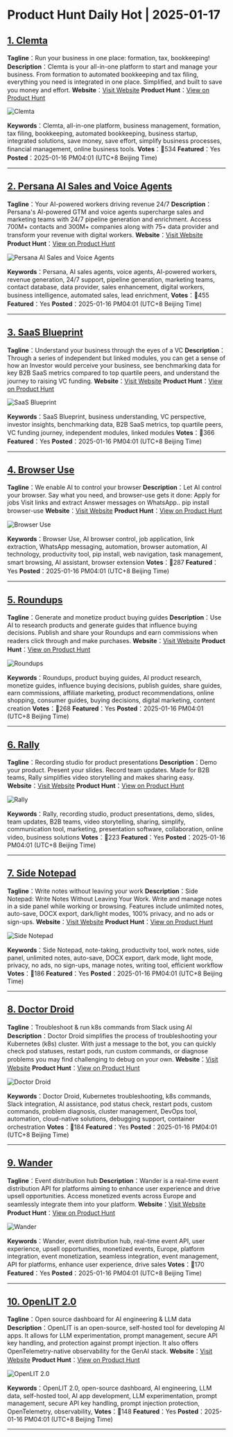 # Product Hunt Daily Hot | 2025-01-17

## [1. Clemta](https://www.producthunt.com/posts/clemta?utm_campaign=producthunt-api&utm_medium=api-v2&utm_source=Application%3A+phtrends+%28ID%3A+147529%29)
**Tagline**：Run your business in one place: formation, tax, bookkeeping!
**Description**：Clemta is your all-in-one platform to start and manage your business. From formation to automated bookkeeping and tax filing, everything you need is integrated in one place. Simplified, and built to save you money and effort.
**Website**：[Visit Website](https://www.producthunt.com/r/7GE5KVRLYMAOZF?utm_campaign=producthunt-api&utm_medium=api-v2&utm_source=Application%3A+phtrends+%28ID%3A+147529%29)
**Product Hunt**：[View on Product Hunt](https://www.producthunt.com/posts/clemta?utm_campaign=producthunt-api&utm_medium=api-v2&utm_source=Application%3A+phtrends+%28ID%3A+147529%29)

![Clemta](https://ph-files.imgix.net/2cd04573-acbb-4701-a527-100f3aa81c8a.png?auto=format&fit=crop&frame=1&h=512&w=1024)

**Keywords**：Clemta, all-in-one platform, business management, formation, tax filing, bookkeeping, automated bookkeeping, business startup, integrated solutions, save money, save effort, simplify business processes, financial management, online business tools.
**Votes**：🔺534
**Featured**：Yes
**Posted**：2025-01-16 PM04:01 (UTC+8 Beijing Time)

---

## [2. Persana AI Sales and Voice Agents](https://www.producthunt.com/posts/persana-ai-sales-and-voice-agents?utm_campaign=producthunt-api&utm_medium=api-v2&utm_source=Application%3A+phtrends+%28ID%3A+147529%29)
**Tagline**：Your AI-powered workers driving revenue 24/7
**Description**：Persana's AI-powered GTM and voice agents supercharge sales and marketing teams with 24/7 pipeline generation and enrichment. Access 700M+ contacts and 300M+ companies along with 75+ data provider and transform your revenue with digital workers.
**Website**：[Visit Website](https://www.producthunt.com/r/S2L4TEN6OM4DSM?utm_campaign=producthunt-api&utm_medium=api-v2&utm_source=Application%3A+phtrends+%28ID%3A+147529%29)
**Product Hunt**：[View on Product Hunt](https://www.producthunt.com/posts/persana-ai-sales-and-voice-agents?utm_campaign=producthunt-api&utm_medium=api-v2&utm_source=Application%3A+phtrends+%28ID%3A+147529%29)

![Persana AI Sales and Voice Agents](https://ph-files.imgix.net/acbb2233-f674-4d25-b678-400c2c563632.png?auto=format&fit=crop&frame=1&h=512&w=1024)

**Keywords**：Persana, AI sales agents, voice agents, AI-powered workers, revenue generation, 24/7 support, pipeline generation, marketing teams, contact database, data provider, sales enhancement, digital workers, business intelligence, automated sales, lead enrichment,
**Votes**：🔺455
**Featured**：Yes
**Posted**：2025-01-16 PM04:01 (UTC+8 Beijing Time)

---

## [3. SaaS Blueprint](https://www.producthunt.com/posts/saas-blueprint?utm_campaign=producthunt-api&utm_medium=api-v2&utm_source=Application%3A+phtrends+%28ID%3A+147529%29)
**Tagline**：Understand your business through the eyes of a VC
**Description**：Through a series of independent but linked modules, you can get a sense of how an Investor would perceive your business, see benchmarking data for key B2B SaaS metrics compared to top quartile peers, and understand the journey to raising VC funding.
**Website**：[Visit Website](https://www.producthunt.com/r/RWNOO7KVFPSBAQ?utm_campaign=producthunt-api&utm_medium=api-v2&utm_source=Application%3A+phtrends+%28ID%3A+147529%29)
**Product Hunt**：[View on Product Hunt](https://www.producthunt.com/posts/saas-blueprint?utm_campaign=producthunt-api&utm_medium=api-v2&utm_source=Application%3A+phtrends+%28ID%3A+147529%29)

![SaaS Blueprint](https://ph-files.imgix.net/1eea644d-9043-4dd6-b234-9b5896d59eb7.png?auto=format&fit=crop&frame=1&h=512&w=1024)

**Keywords**：SaaS Blueprint, business understanding, VC perspective, investor insights, benchmarking data, B2B SaaS metrics, top quartile peers, VC funding journey, independent modules, linked modules
**Votes**：🔺366
**Featured**：Yes
**Posted**：2025-01-16 PM04:01 (UTC+8 Beijing Time)

---

## [4. Browser Use](https://www.producthunt.com/posts/browser-use?utm_campaign=producthunt-api&utm_medium=api-v2&utm_source=Application%3A+phtrends+%28ID%3A+147529%29)
**Tagline**：We enable AI to control your browser
**Description**：Let AI control your browser. Say what you need, and browser-use gets it done: Apply for jobs Visit links and extract Answer messages on WhatsApp.. pip install browser-use
**Website**：[Visit Website](https://www.producthunt.com/r/OFGXFUAHSUAFOO?utm_campaign=producthunt-api&utm_medium=api-v2&utm_source=Application%3A+phtrends+%28ID%3A+147529%29)
**Product Hunt**：[View on Product Hunt](https://www.producthunt.com/posts/browser-use?utm_campaign=producthunt-api&utm_medium=api-v2&utm_source=Application%3A+phtrends+%28ID%3A+147529%29)

![Browser Use](https://ph-files.imgix.net/e6d0f3f9-62dc-4633-8444-faf324f5d51d.gif?auto=format&fit=crop&frame=1&h=512&w=1024)

**Keywords**：Browser Use, AI browser control, job application, link extraction, WhatsApp messaging, automation, browser automation, AI technology, productivity tool, pip install, web navigation, task management, smart browsing, AI assistant, browser extension
**Votes**：🔺287
**Featured**：Yes
**Posted**：2025-01-16 PM04:01 (UTC+8 Beijing Time)

---

## [5. Roundups](https://www.producthunt.com/posts/roundups?utm_campaign=producthunt-api&utm_medium=api-v2&utm_source=Application%3A+phtrends+%28ID%3A+147529%29)
**Tagline**：Generate and monetize product buying guides
**Description**：Use AI to research products and generate guides that influence buying decisions. Publish and share your Roundups and earn commissions when readers click through and make purchases.
**Website**：[Visit Website](https://www.producthunt.com/r/DDC2JMKNRHFBU4?utm_campaign=producthunt-api&utm_medium=api-v2&utm_source=Application%3A+phtrends+%28ID%3A+147529%29)
**Product Hunt**：[View on Product Hunt](https://www.producthunt.com/posts/roundups?utm_campaign=producthunt-api&utm_medium=api-v2&utm_source=Application%3A+phtrends+%28ID%3A+147529%29)

![Roundups](https://ph-files.imgix.net/8b262088-42e7-4577-81de-52155ae06e48.png?auto=format&fit=crop&frame=1&h=512&w=1024)

**Keywords**：Roundups, product buying guides, AI product research, monetize guides, influence buying decisions, publish guides, share guides, earn commissions, affiliate marketing, product recommendations, online shopping, consumer guides, buying decisions, digital marketing, content creation
**Votes**：🔺268
**Featured**：Yes
**Posted**：2025-01-16 PM04:01 (UTC+8 Beijing Time)

---

## [6. Rally](https://www.producthunt.com/posts/rally-296c1a30-f456-4a28-88d1-41a4a109aa8f?utm_campaign=producthunt-api&utm_medium=api-v2&utm_source=Application%3A+phtrends+%28ID%3A+147529%29)
**Tagline**：Recording studio for product presentations
**Description**：Demo your product. Present your slides. Record team updates. Made for B2B teams, Rally simplifies video storytelling and makes sharing easy.
**Website**：[Visit Website](https://www.producthunt.com/r/LSXNDQ5NBADV5S?utm_campaign=producthunt-api&utm_medium=api-v2&utm_source=Application%3A+phtrends+%28ID%3A+147529%29)
**Product Hunt**：[View on Product Hunt](https://www.producthunt.com/posts/rally-296c1a30-f456-4a28-88d1-41a4a109aa8f?utm_campaign=producthunt-api&utm_medium=api-v2&utm_source=Application%3A+phtrends+%28ID%3A+147529%29)

![Rally](https://ph-files.imgix.net/a727b4ed-ebd8-4905-a3fa-1999bb27f1da.png?auto=format&fit=crop&frame=1&h=512&w=1024)

**Keywords**：Rally, recording studio, product presentations, demo, slides, team updates, B2B teams, video storytelling, sharing, simplify, communication tool, marketing, presentation software, collaboration, online video, business solutions
**Votes**：🔺223
**Featured**：Yes
**Posted**：2025-01-16 PM04:01 (UTC+8 Beijing Time)

---

## [7. Side Notepad](https://www.producthunt.com/posts/side-notepad?utm_campaign=producthunt-api&utm_medium=api-v2&utm_source=Application%3A+phtrends+%28ID%3A+147529%29)
**Tagline**：Write notes without leaving your work
**Description**：Side Notepad: Write Notes Without Leaving Your Work. Write and manage notes in a side panel while working or browsing. Features include unlimited notes, auto-save, DOCX export, dark/light modes, 100% privacy, and no ads or sign-ups.
**Website**：[Visit Website](https://www.producthunt.com/r/G6X2UHQR6T26IS?utm_campaign=producthunt-api&utm_medium=api-v2&utm_source=Application%3A+phtrends+%28ID%3A+147529%29)
**Product Hunt**：[View on Product Hunt](https://www.producthunt.com/posts/side-notepad?utm_campaign=producthunt-api&utm_medium=api-v2&utm_source=Application%3A+phtrends+%28ID%3A+147529%29)

![Side Notepad](https://ph-files.imgix.net/590ecd09-054c-4b44-9e46-18458d0d5858.png?auto=format&fit=crop&frame=1&h=512&w=1024)

**Keywords**：Side Notepad, note-taking, productivity tool, work notes, side panel, unlimited notes, auto-save, DOCX export, dark mode, light mode, privacy, no ads, no sign-ups, manage notes, writing tool, efficient workflow
**Votes**：🔺186
**Featured**：Yes
**Posted**：2025-01-16 PM04:01 (UTC+8 Beijing Time)

---

## [8. Doctor Droid](https://www.producthunt.com/posts/doctor-droid?utm_campaign=producthunt-api&utm_medium=api-v2&utm_source=Application%3A+phtrends+%28ID%3A+147529%29)
**Tagline**：Troubleshoot & run k8s commands from Slack using AI
**Description**：Doctor Droid simplifies the process of troubleshooting your Kubernetes (k8s) cluster. With just a message to the bot, you can quickly check pod statuses, restart pods, run custom commands, or diagnose problems you may find challenging to debug on your own.﻿
**Website**：[Visit Website](https://www.producthunt.com/r/ITJ7CKUNKZMXKZ?utm_campaign=producthunt-api&utm_medium=api-v2&utm_source=Application%3A+phtrends+%28ID%3A+147529%29)
**Product Hunt**：[View on Product Hunt](https://www.producthunt.com/posts/doctor-droid?utm_campaign=producthunt-api&utm_medium=api-v2&utm_source=Application%3A+phtrends+%28ID%3A+147529%29)

![Doctor Droid](https://ph-files.imgix.net/e4b4d42c-1e39-4e79-a227-1df275232c3c.png?auto=format&fit=crop&frame=1&h=512&w=1024)

**Keywords**：Doctor Droid, Kubernetes troubleshooting, k8s commands, Slack integration, AI assistance, pod status check, restart pods, custom commands, problem diagnosis, cluster management, DevOps tool, automation, cloud-native solutions, debugging support, container orchestration
**Votes**：🔺184
**Featured**：Yes
**Posted**：2025-01-16 PM04:01 (UTC+8 Beijing Time)

---

## [9. Wander](https://www.producthunt.com/posts/wander-c4b95166-9307-4180-9c0c-8dd1cf73c84a?utm_campaign=producthunt-api&utm_medium=api-v2&utm_source=Application%3A+phtrends+%28ID%3A+147529%29)
**Tagline**：Event distribution hub
**Description**：Wander is a real-time event distribution API for platforms aiming to enhance user experience and drive upsell opportunities. Access monetized events across Europe and seamlessly integrate them into your platform.
**Website**：[Visit Website](https://www.producthunt.com/r/KLJ6SLTWRPUQWL?utm_campaign=producthunt-api&utm_medium=api-v2&utm_source=Application%3A+phtrends+%28ID%3A+147529%29)
**Product Hunt**：[View on Product Hunt](https://www.producthunt.com/posts/wander-c4b95166-9307-4180-9c0c-8dd1cf73c84a?utm_campaign=producthunt-api&utm_medium=api-v2&utm_source=Application%3A+phtrends+%28ID%3A+147529%29)

![Wander](https://ph-files.imgix.net/62b66741-9ab0-4add-8f88-0ae96f0ee9f7.png?auto=format&fit=crop&frame=1&h=512&w=1024)

**Keywords**：Wander, event distribution hub, real-time event API, user experience, upsell opportunities, monetized events, Europe, platform integration, event monetization, seamless integration, event management, API for platforms, enhance user experience, drive sales
**Votes**：🔺170
**Featured**：Yes
**Posted**：2025-01-16 PM04:01 (UTC+8 Beijing Time)

---

## [10. OpenLIT 2.0](https://www.producthunt.com/posts/openlit-2-0?utm_campaign=producthunt-api&utm_medium=api-v2&utm_source=Application%3A+phtrends+%28ID%3A+147529%29)
**Tagline**：Open source dashboard for AI engineering & LLM data
**Description**：OpenLIT is an open-source, self-hosted tool for developing AI apps. It allows for LLM experimentation, prompt management, secure API key handling, and protection against prompt injection. It also offers OpenTelemetry-native observability for the GenAI stack.
**Website**：[Visit Website](https://www.producthunt.com/r/ON4SX4HIQ3W3AD?utm_campaign=producthunt-api&utm_medium=api-v2&utm_source=Application%3A+phtrends+%28ID%3A+147529%29)
**Product Hunt**：[View on Product Hunt](https://www.producthunt.com/posts/openlit-2-0?utm_campaign=producthunt-api&utm_medium=api-v2&utm_source=Application%3A+phtrends+%28ID%3A+147529%29)

![OpenLIT 2.0](https://ph-files.imgix.net/853d3278-21b5-41e2-8068-1dc3978e4748.png?auto=format&fit=crop&frame=1&h=512&w=1024)

**Keywords**：OpenLIT 2.0, open-source dashboard, AI engineering, LLM data, self-hosted tool, AI app development, LLM experimentation, prompt management, secure API key handling, prompt injection protection, OpenTelemetry, observability,
**Votes**：🔺148
**Featured**：Yes
**Posted**：2025-01-16 PM04:01 (UTC+8 Beijing Time)

---

